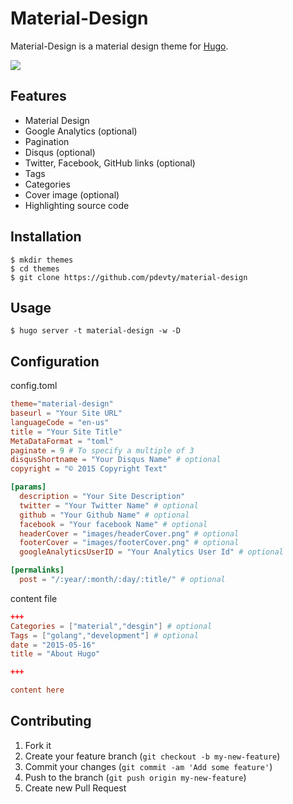 # Material-Design

Material-Design is a material design theme for [Hugo](http://gohugo.io/).

![](https://github.com/pdevty/material-design/blob/master/images/tn.png)

## Features

- Material Design
- Google Analytics (optional)
- Pagination
- Disqus (optional)
- Twitter, Facebook, GitHub links (optional)
- Tags
- Categories
- Cover image (optional)
- Highlighting source code

## Installation

```shell
$ mkdir themes
$ cd themes
$ git clone https://github.com/pdevty/material-design
```

## Usage

```shell
$ hugo server -t material-design -w -D
```

## Configuration

config.toml

```toml
theme="material-design"
baseurl = "Your Site URL"
languageCode = "en-us"
title = "Your Site Title"
MetaDataFormat = "toml"
paginate = 9 # To specify a multiple of 3
disqusShortname = "Your Disqus Name" # optional
copyright = "© 2015 Copyright Text"

[params]
  description = "Your Site Description"
  twitter = "Your Twitter Name" # optional
  github = "Your Github Name" # optional
  facebook = "Your facebook Name" # optional
  headerCover = "images/headerCover.png" # optional
  footerCover = "images/footerCover.png" # optional
  googleAnalyticsUserID = "Your Analytics User Id" # optional

[permalinks]
  post = "/:year/:month/:day/:title/" # optional
```

content file

```toml
+++
Categories = ["material","desgin"] # optional
Tags = ["golang","development"] # optional
date = "2015-05-16"
title = "About Hugo"

+++

content here
```

## Contributing

1. Fork it
2. Create your feature branch (`git checkout -b my-new-feature`)
3. Commit your changes (`git commit -am 'Add some feature'`)
4. Push to the branch (`git push origin my-new-feature`)
5. Create new Pull Request